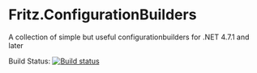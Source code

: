 # Fritz.ConfigurationBuilders
A collection of simple but useful configurationbuilders for .NET 4.7.1 and later

Build Status:  [![Build status](https://ci.appveyor.com/api/projects/status/3wrl63fly957bc80?svg=true)](https://ci.appveyor.com/project/csharpfritz/fritz-configurationbuilders)


